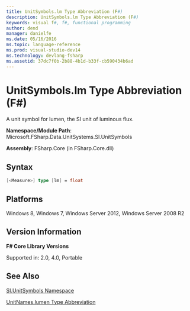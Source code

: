 ```yaml
---
title: UnitSymbols.lm Type Abbreviation (F#)
description: UnitSymbols.lm Type Abbreviation (F#)
keywords: visual f#, f#, functional programming
author: dend
manager: danielfe
ms.date: 05/16/2016
ms.topic: language-reference
ms.prod: visual-studio-dev14
ms.technology: devlang-fsharp
ms.assetid: 37dc7f0b-2b88-4b1d-b33f-cb590434b6ad 
---
```


# UnitSymbols.lm Type Abbreviation (F#)

A unit symbol for lumen, the SI unit of luminous flux.

**Namespace/Module Path**: Microsoft.FSharp.Data.UnitSystems.SI.UnitSymbols

**Assembly**: FSharp.Core (in FSharp.Core.dll)


## Syntax

```fsharp
[<Measure>] type [lm] = float
```

## Platforms
Windows 8, Windows 7, Windows Server 2012, Windows Server 2008 R2


## Version Information
**F# Core Library Versions**

Supported in: 2.0, 4.0, Portable

## See Also
[SI.UnitSymbols Namespace](SI.UnitSymbols-Namespace-%5BFSharp%5D.md)

[UnitNames.lumen Type Abbreviation](UnitNames.lumen-Type-Abbreviation-%5BFSharp%5D.md)